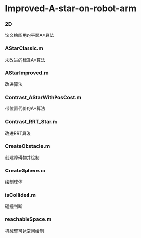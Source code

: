 # Improved-A-star-on-robot-arm

### 2D

论文绘图用的平面A\*算法

### AStarClassic.m

未改进的标准A\*算法

### AStarImproved.m

改进算法

### Contrast_AStarWithPosCost.m

带位置代价的A\*算法

### Contrast_RRT_Star.m

改进RRT算法

### CreateObstacle.m

创建障碍物并绘制

### CreateSphere.m

绘制球体

### isCollided.m

碰撞判断

### reachableSpace.m

机械臂可达空间绘制

